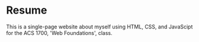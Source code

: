 # Resume
This is a single-page website about myself using HTML, CSS, and JavaScipt for the ACS 1700, 'Web Foundations', class.
